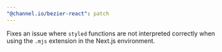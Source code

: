 ```yaml
---
"@channel.io/bezier-react": patch
---
```


Fixes an issue where `styled` functions are not interpreted correctly when using the `.mjs` extension in the Next.js environment.
